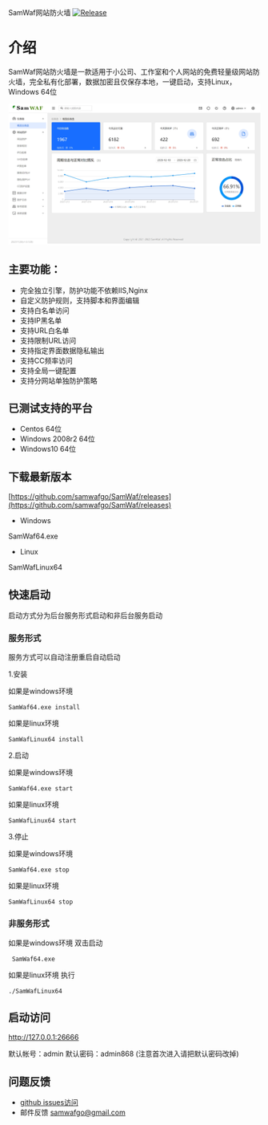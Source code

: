 SamWaf网站防火墙
[![Release](https://img.shields.io/github/release/samwafgo/SamWaf.svg)](https://github.com/samwafgo/SamWaf/releases)

# 介绍 
SamWaf网站防火墙是一款适用于小公司、工作室和个人网站的免费轻量级网站防火墙，完全私有化部署，数据加密且仅保存本地，一键启动，支持Linux，Windows 64位

![SamWaf网站防火墙概览](/images/overview.png)

## 主要功能：
- 完全独立引擎，防护功能不依赖IIS,Nginx
- 自定义防护规则，支持脚本和界面编辑
- 支持白名单访问
- 支持IP黑名单
- 支持URL白名单
- 支持限制URL访问
- 支持指定界面数据隐私输出
- 支持CC频率访问
- 支持全局一键配置
- 支持分网站单独防护策略

## 已测试支持的平台
- Centos 64位
- Windows 2008r2 64位
- Windows10 64位

## 下载最新版本

[https://github.com/samwafgo/SamWaf/releases](https://github.com/samwafgo/SamWaf/releases)
- Windows 

SamWaf64.exe

- Linux

SamWafLinux64

## 快速启动
启动方式分为后台服务形式启动和非后台服务启动
### 服务形式
服务方式可以自动注册重启自动启动

1.安装

如果是windows环境
```shell script
SamWaf64.exe install
```

如果是linux环境
```shell script
SamWafLinux64 install
```
2.启动

如果是windows环境
```shell script
SamWaf64.exe start
```

如果是linux环境
```shell script
SamWafLinux64 start
```

3.停止

如果是windows环境
```shell script
SamWaf64.exe stop
```
如果是linux环境
```shell script
SamWafLinux64 stop
```
### 非服务形式

如果是windows环境 双击启动
```shell script
 SamWaf64.exe
```
如果是linux环境 执行
```shell script
./SamWafLinux64 
```


## 启动访问

http://127.0.0.1:26666

默认帐号：admin  默认密码：admin868 (注意首次进入请把默认密码改掉)

## 问题反馈
- [github issues访问](https://github.com/samwafgo/SamWaf/issues)
- 邮件反馈 samwafgo@gmail.com

